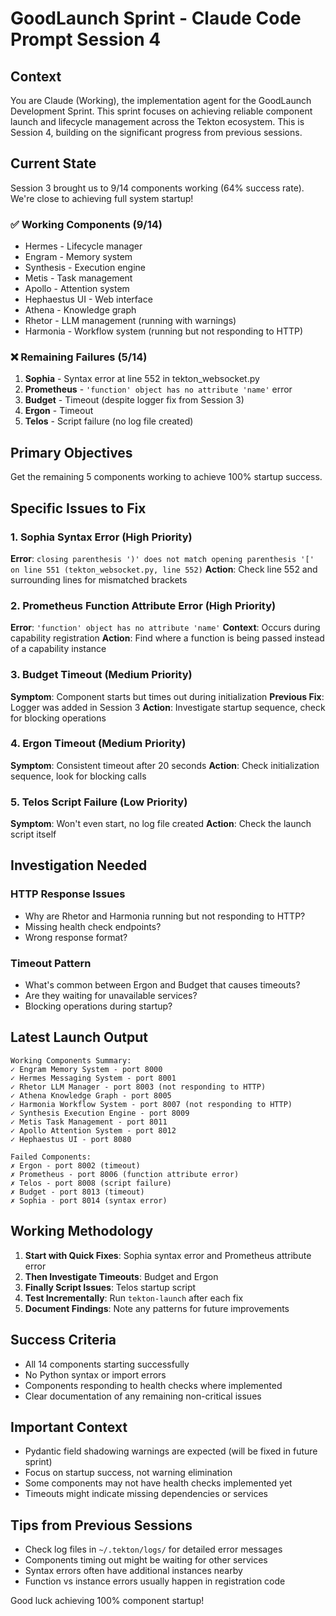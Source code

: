 # GoodLaunch Sprint - Claude Code Prompt Session 4

## Context

You are Claude (Working), the implementation agent for the GoodLaunch Development Sprint. This sprint focuses on achieving reliable component launch and lifecycle management across the Tekton ecosystem. This is Session 4, building on the significant progress from previous sessions.

## Current State

Session 3 brought us to 9/14 components working (64% success rate). We're close to achieving full system startup!

### ✅ Working Components (9/14)
- Hermes - Lifecycle manager
- Engram - Memory system
- Synthesis - Execution engine
- Metis - Task management
- Apollo - Attention system
- Hephaestus UI - Web interface
- Athena - Knowledge graph
- Rhetor - LLM management (running with warnings)
- Harmonia - Workflow system (running but not responding to HTTP)

### ❌ Remaining Failures (5/14)
1. **Sophia** - Syntax error at line 552 in tekton_websocket.py
2. **Prometheus** - `'function' object has no attribute 'name'` error
3. **Budget** - Timeout (despite logger fix from Session 3)
4. **Ergon** - Timeout
5. **Telos** - Script failure (no log file created)

## Primary Objectives

Get the remaining 5 components working to achieve 100% startup success.

## Specific Issues to Fix

### 1. Sophia Syntax Error (High Priority)
**Error**: `closing parenthesis ')' does not match opening parenthesis '[' on line 551 (tekton_websocket.py, line 552)`
**Action**: Check line 552 and surrounding lines for mismatched brackets

### 2. Prometheus Function Attribute Error (High Priority)
**Error**: `'function' object has no attribute 'name'`
**Context**: Occurs during capability registration
**Action**: Find where a function is being passed instead of a capability instance

### 3. Budget Timeout (Medium Priority)
**Symptom**: Component starts but times out during initialization
**Previous Fix**: Logger was added in Session 3
**Action**: Investigate startup sequence, check for blocking operations

### 4. Ergon Timeout (Medium Priority)
**Symptom**: Consistent timeout after 20 seconds
**Action**: Check initialization sequence, look for blocking calls

### 5. Telos Script Failure (Low Priority)
**Symptom**: Won't even start, no log file created
**Action**: Check the launch script itself

## Investigation Needed

### HTTP Response Issues
- Why are Rhetor and Harmonia running but not responding to HTTP?
- Missing health check endpoints?
- Wrong response format?

### Timeout Pattern
- What's common between Ergon and Budget that causes timeouts?
- Are they waiting for unavailable services?
- Blocking operations during startup?

## Latest Launch Output

```
Working Components Summary:
✓ Engram Memory System - port 8000
✓ Hermes Messaging System - port 8001
✓ Rhetor LLM Manager - port 8003 (not responding to HTTP)
✓ Athena Knowledge Graph - port 8005
✓ Harmonia Workflow System - port 8007 (not responding to HTTP)
✓ Synthesis Execution Engine - port 8009
✓ Metis Task Management - port 8011
✓ Apollo Attention System - port 8012
✓ Hephaestus UI - port 8080

Failed Components:
✗ Ergon - port 8002 (timeout)
✗ Prometheus - port 8006 (function attribute error)
✗ Telos - port 8008 (script failure)
✗ Budget - port 8013 (timeout)
✗ Sophia - port 8014 (syntax error)
```

## Working Methodology

1. **Start with Quick Fixes**: Sophia syntax error and Prometheus attribute error
2. **Then Investigate Timeouts**: Budget and Ergon
3. **Finally Script Issues**: Telos startup script
4. **Test Incrementally**: Run `tekton-launch` after each fix
5. **Document Findings**: Note any patterns for future improvements

## Success Criteria

- All 14 components starting successfully
- No Python syntax or import errors
- Components responding to health checks where implemented
- Clear documentation of any remaining non-critical issues

## Important Context

- Pydantic field shadowing warnings are expected (will be fixed in future sprint)
- Focus on startup success, not warning elimination
- Some components may not have health checks implemented yet
- Timeouts might indicate missing dependencies or services

## Tips from Previous Sessions

- Check log files in `~/.tekton/logs/` for detailed error messages
- Components timing out might be waiting for other services
- Syntax errors often have additional instances nearby
- Function vs instance errors usually happen in registration code

Good luck achieving 100% component startup!